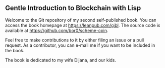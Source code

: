 Gentle Introduction to Blockchain with Lisp
-------------------------------------------
Welcome to the Git repository of my second self-published book. You can access the book homepage at https://leanpub.com/gibl. The source code is available at https://github.com/bor0/scheme-coin.

Feel free to make contributions to it by either filing an issue or a pull request. As a contributor, you can e-mail me if you want to be included in the book.

The book is dedicated to my wife Dijana, and our kids.
